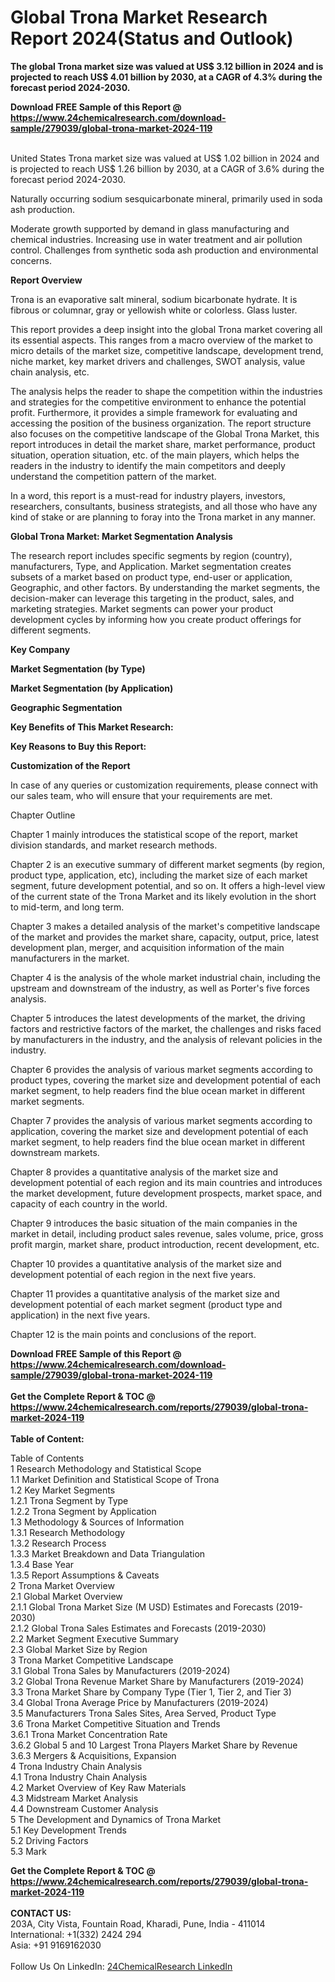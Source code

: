 <h1>Global Trona Market Research Report 2024(Status and Outlook)</h1><p><strong>The global Trona market size was valued at US$ 3.12 billion in 2024 and is projected to reach US$ 4.01 billion by 2030, at a CAGR of 4.3% during the forecast period 2024-2030.</strong></p><p>
</p><p></p><div><b>Download FREE Sample of this Report @ 
            <a href="https://www.24chemicalresearch.com/download-sample/279039/global-trona-market-2024-119">
            https://www.24chemicalresearch.com/download-sample/279039/global-trona-market-2024-119</a></b></div><br><p>
</p><p>
United States Trona market size was valued at US$ 1.02 billion in 2024 and is projected to reach US$ 1.26 billion by 2030, at a CAGR of 3.6% during the forecast period 2024-2030.</p><p>
</p><p>
Naturally occurring sodium sesquicarbonate mineral, primarily used in soda ash production.</p><p>
</p><p>
Moderate growth supported by demand in glass manufacturing and chemical industries. Increasing use in water treatment and air pollution control. Challenges from synthetic soda ash production and environmental concerns.</p><p>
</p><p>
<strong>Report Overview</strong></p><p>
Trona is an evaporative salt mineral, sodium bicarbonate hydrate. It is fibrous or columnar, gray or yellowish white or colorless. Glass luster.</p><p>
This report provides a deep insight into the global Trona market covering all its essential aspects. This ranges from a macro overview of the market to micro details of the market size, competitive landscape, development trend, niche market, key market drivers and challenges, SWOT analysis, value chain analysis, etc.</p><p>
The analysis helps the reader to shape the competition within the industries and strategies for the competitive environment to enhance the potential profit. Furthermore, it provides a simple framework for evaluating and accessing the position of the business organization. The report structure also focuses on the competitive landscape of the Global Trona Market, this report introduces in detail the market share, market performance, product situation, operation situation, etc. of the main players, which helps the readers in the industry to identify the main competitors and deeply understand the competition pattern of the market.</p><p>
In a word, this report is a must-read for industry players, investors, researchers, consultants, business strategists, and all those who have any kind of stake or are planning to foray into the Trona market in any manner.</p><p>
<strong>Global Trona Market: Market Segmentation Analysis</strong></p><p>
The research report includes specific segments by region (country), manufacturers, Type, and Application. Market segmentation creates subsets of a market based on product type, end-user or application, Geographic, and other factors. By understanding the market segments, the decision-maker can leverage this targeting in the product, sales, and marketing strategies. Market segments can power your product development cycles by informing how you create product offerings for different segments.</p><p>
<strong>Key Company</strong></p><p>
</p><p>
</p><p><strong>Market Segmentation (by Type)</strong></p><p>
</p><p>
</p><p>
</p><p></p><p>
<strong>Market Segmentation (by Application)</strong></p><p>
</p><p>
</p><p></p><p>
<strong>Geographic Segmentation</strong></p><p>
</p><p>
</p><p></p><p>
<strong>Key Benefits of This Market Research:</strong></p><p>
</p><p>
</p><p></p><p>
<strong>Key Reasons to Buy this Report:</strong></p><p>
</p><p>
</p><p><strong>Customization of the Report</strong></p><p>
In case of any queries or customization requirements, please connect with our sales team, who will ensure that your requirements are met.</p><p>
Chapter Outline</p><p>
Chapter 1 mainly introduces the statistical scope of the report, market division standards, and market research methods.</p><p>
</p><p>
Chapter 2 is an executive summary of different market segments (by region, product type, application, etc), including the market size of each market segment, future development potential, and so on. It offers a high-level view of the current state of the Trona Market and its likely evolution in the short to mid-term, and long term.</p><p>
</p><p>
Chapter 3 makes a detailed analysis of the market's competitive landscape of the market and provides the market share, capacity, output, price, latest development plan, merger, and acquisition information of the main manufacturers in the market.</p><p>
</p><p>
Chapter 4 is the analysis of the whole market industrial chain, including the upstream and downstream of the industry, as well as Porter's five forces analysis.</p><p>
</p><p>
Chapter 5 introduces the latest developments of the market, the driving factors and restrictive factors of the market, the challenges and risks faced by manufacturers in the industry, and the analysis of relevant policies in the industry.</p><p>
</p><p>
Chapter 6 provides the analysis of various market segments according to product types, covering the market size and development potential of each market segment, to help readers find the blue ocean market in different market segments.</p><p>
</p><p>
Chapter 7 provides the analysis of various market segments according to application, covering the market size and development potential of each market segment, to help readers find the blue ocean market in different downstream markets.</p><p>
</p><p>
Chapter 8 provides a quantitative analysis of the market size and development potential of each region and its main countries and introduces the market development, future development prospects, market space, and capacity of each country in the world.</p><p>
</p><p>
Chapter 9 introduces the basic situation of the main companies in the market in detail, including product sales revenue, sales volume, price, gross profit margin, market share, product introduction, recent development, etc.</p><p>
</p><p>
Chapter 10 provides a quantitative analysis of the market size and development potential of each region in the next five years.</p><p>
</p><p>
Chapter 11 provides a quantitative analysis of the market size and development potential of each market segment (product type and application) in the next five years.</p><p>
</p><p>
Chapter 12 is the main points and conclusions of the report.</p><div><b>Download FREE Sample of this Report @ 
            <a href="https://www.24chemicalresearch.com/download-sample/279039/global-trona-market-2024-119">
            https://www.24chemicalresearch.com/download-sample/279039/global-trona-market-2024-119</a></b></div><br><div><b>Get the Complete Report & TOC @ 
            <a href="https://www.24chemicalresearch.com/reports/279039/global-trona-market-2024-119">
            https://www.24chemicalresearch.com/reports/279039/global-trona-market-2024-119</a></b></div><br>
            <b>Table of Content:</b><p>Table of Contents<br />
 1 Research Methodology and Statistical Scope<br />
 1.1 Market Definition and Statistical Scope of Trona<br />
 1.2 Key Market Segments<br />
 1.2.1 Trona Segment by Type<br />
 1.2.2 Trona Segment by Application<br />
 1.3 Methodology & Sources of Information<br />
 1.3.1 Research Methodology<br />
 1.3.2 Research Process<br />
 1.3.3 Market Breakdown and Data Triangulation<br />
 1.3.4 Base Year<br />
 1.3.5 Report Assumptions & Caveats<br />
 2 Trona Market Overview<br />
 2.1 Global Market Overview<br />
 2.1.1 Global Trona Market Size (M USD) Estimates and Forecasts (2019-2030)<br />
 2.1.2 Global Trona Sales Estimates and Forecasts (2019-2030)<br />
 2.2 Market Segment Executive Summary<br />
 2.3 Global Market Size by Region<br />
 3 Trona Market Competitive Landscape<br />
 3.1 Global Trona Sales by Manufacturers (2019-2024)<br />
 3.2 Global Trona Revenue Market Share by Manufacturers (2019-2024)<br />
 3.3 Trona Market Share by Company Type (Tier 1, Tier 2, and Tier 3)<br />
 3.4 Global Trona Average Price by Manufacturers (2019-2024)<br />
 3.5 Manufacturers Trona Sales Sites, Area Served, Product Type<br />
 3.6 Trona Market Competitive Situation and Trends<br />
 3.6.1 Trona Market Concentration Rate<br />
 3.6.2 Global 5 and 10 Largest Trona Players Market Share by Revenue<br />
 3.6.3 Mergers & Acquisitions, Expansion<br />
 4 Trona Industry Chain Analysis<br />
 4.1 Trona Industry Chain Analysis<br />
 4.2 Market Overview of Key Raw Materials<br />
 4.3 Midstream Market Analysis<br />
 4.4 Downstream Customer Analysis<br />
 5 The Development and Dynamics of Trona Market <br />
 5.1 Key Development Trends<br />
 5.2 Driving Factors<br />
 5.3 Mark</p><div><b>Get the Complete Report & TOC @ 
            <a href="https://www.24chemicalresearch.com/reports/279039/global-trona-market-2024-119">
            https://www.24chemicalresearch.com/reports/279039/global-trona-market-2024-119</a></b></div><br><b>CONTACT US:</b><br>
            203A, City Vista, Fountain Road, Kharadi, Pune, India - 411014<br>
            International: +1(332) 2424 294<br>
            Asia: +91 9169162030 <br><br>
            Follow Us On LinkedIn: <a href="https://www.linkedin.com/company/24chemicalresearch/">24ChemicalResearch LinkedIn</a>